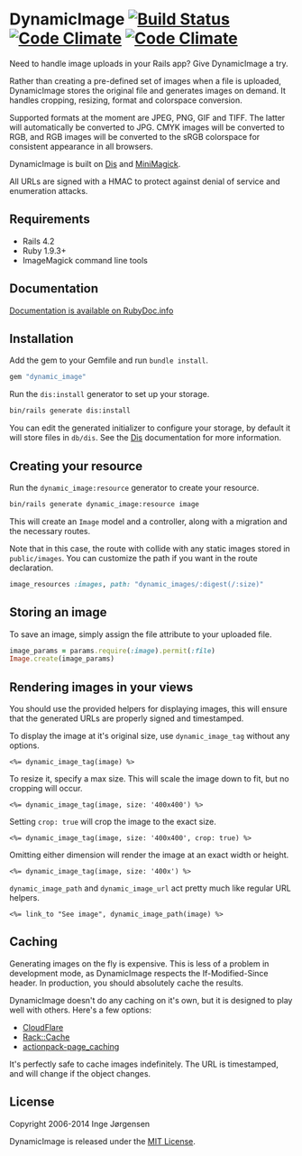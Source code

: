 # DynamicImage [![Build Status](https://travis-ci.org/elektronaut/dynamic_image.png)](https://travis-ci.org/elektronaut/dynamic_image) [![Code Climate](https://codeclimate.com/github/elektronaut/dynamic_image.png)](https://codeclimate.com/github/elektronaut/dynamic_image) [![Code Climate](https://codeclimate.com/github/elektronaut/dynamic_image/coverage.png)](https://codeclimate.com/github/elektronaut/dynamic_image)

Need to handle image uploads in your Rails app?
Give DynamicImage a try.

Rather than creating a pre-defined set of images when a file is
uploaded, DynamicImage stores the original file and generates images
on demand. It handles cropping, resizing, format and colorspace
conversion.

Supported formats at the moment are JPEG, PNG, GIF and TIFF. The
latter will automatically be converted to JPG. CMYK images will be
converted to RGB, and RGB images will be converted to the sRGB
colorspace for consistent appearance in all browsers.

DynamicImage is built on [Dis](https://github.com/elektronaut/dis)
and [MiniMagick](https://github.com/minimagick/minimagick).

All URLs are signed with a HMAC to protect against denial of service
and enumeration attacks.

## Requirements

* Rails 4.2
* Ruby 1.9.3+
* ImageMagick command line tools

## Documentation

[Documentation is available on RubyDoc.info](http://rdoc.info/gems/dynamic_image)

## Installation

Add the gem to your Gemfile and run `bundle install`.

```ruby
gem "dynamic_image"
```

Run the `dis:install` generator to set up your storage.

```sh
bin/rails generate dis:install
```

You can edit the generated initializer to configure your storage, by default it
will store files in `db/dis`. See the
[Dis](https://github.com/elektronaut/dis) documentation for more
information.

## Creating your resource

Run the `dynamic_image:resource` generator to create your resource.

```sh
bin/rails generate dynamic_image:resource image
```

This will create an `Image` model and a controller, along with a migration and
the necessary routes.

Note that in this case, the route with collide with any static images stored
in `public/images`. You can customize the path if you want in the route
declaration.

```ruby
image_resources :images, path: "dynamic_images/:digest(/:size)"
```

## Storing an image

To save an image, simply assign the file attribute to your uploaded file.

```ruby
image_params = params.require(:image).permit(:file)
Image.create(image_params)
```

## Rendering images in your views

You should use the provided helpers for displaying images, this will ensure
that the generated URLs are properly signed and timestamped.

To display the image at it's original size, use `dynamic_image_tag` without
any options.

```erb
<%= dynamic_image_tag(image) %>
```

To resize it, specify a max size. This will scale the image down to fit, but
no cropping will occur.

```erb
<%= dynamic_image_tag(image, size: '400x400') %>
```

Setting `crop: true` will crop the image to the exact size.

```erb
<%= dynamic_image_tag(image, size: '400x400', crop: true) %>
```

Omitting either dimension will render the image at an exact width or height.

```erb
<%= dynamic_image_tag(image, size: '400x') %>
```

`dynamic_image_path` and `dynamic_image_url` act pretty much like regular URL
helpers.

```erb
<%= link_to "See image", dynamic_image_path(image) %>
```

## Caching

Generating images on the fly is expensive. This is less of a problem
in development mode, as DynamicImage respects the If-Modified-Since
header. In production, you should absolutely cache the results.

DynamicImage doesn't do any caching on it's own, but it is designed to
play well with others. Here's a few options:

* [CloudFlare](https://www.cloudflare.com)
* [Rack::Cache](http://rtomayko.github.io/rack-cache/)
* [actionpack-page_caching](https://github.com/rails/actionpack-page_caching)

It's perfectly safe to cache images indefinitely. The URL is
timestamped, and will change if the object changes.

## License

Copyright 2006-2014 Inge Jørgensen

DynamicImage is released under the
[MIT License](http://www.opensource.org/licenses/MIT).
